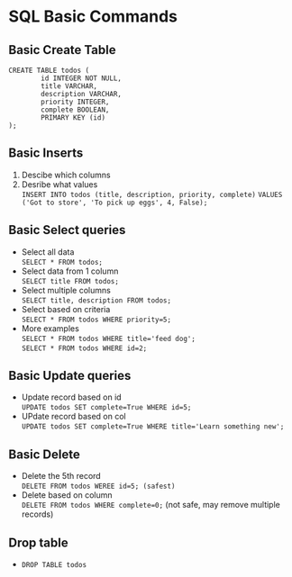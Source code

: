 # SQL Basic Commands
## Basic Create Table
```
CREATE TABLE todos (
        id INTEGER NOT NULL,
        title VARCHAR,
        description VARCHAR,
        priority INTEGER,
        complete BOOLEAN,
        PRIMARY KEY (id)
);
````
## Basic Inserts  
  1. Descibe which columns  
  2. Desribe what values  
`INSERT INTO todos (title, description, priority, complete)`
`VALUES ('Got to store', 'To pick up eggs', 4, False);`

## Basic Select queries
* Select all data  
`SELECT * FROM todos;`
* Select data from 1 column  
`SELECT title FROM todos;`
* Select multiple columns  
`SELECT title, description FROM todos;`
* Select based on criteria  
`SELECT * FROM todos WHERE priority=5;`  
* More examples          
`SELECT * FROM todos WHERE title='feed dog';`  
`SELECT * FROM todos WHERE id=2;`

## Basic Update queries  
* Update record based on id  
`UPDATE todos SET complete=True WHERE id=5;`
* UPdate record based on col  
`UPDATE todos SET complete=True WHERE title='Learn something new';`

## Basic Delete
* Delete the 5th record  
`DELETE FROM todos WEREE id=5; (safest)`
* Delete based on column  
`DELETE FROM todos WHERE complete=0;` (not safe, may remove multiple records)

## Drop table  
* `DROP TABLE todos`
